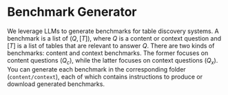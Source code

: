# Benchmark Generator

We leverage LLMs to generate benchmarks for table discovery systems. A benchmark
is a list of $(Q,[T])$, where $Q$ is a content or context question and $[T]$ is a list of tables that are relevant to answer $Q$. There are two kinds of benchmarks: content and context benchmarks. The former focuses on content questions ($Q_c$), while the latter focuses on context questions ($Q_x$). You can generate each benchmark in the corresponding folder (`content/context`), each of which contains instructions to produce or download generated benchmarks.
